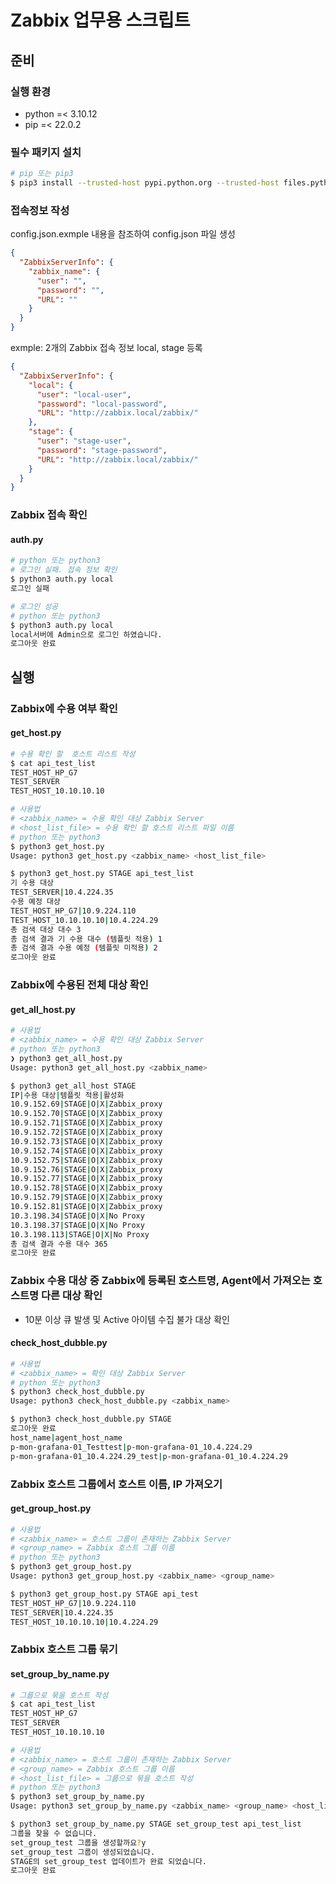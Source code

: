 # Zabbix 업무용 스크립트

## 준비

### 실행 환경 
* python =< 3.10.12
* pip =<  22.0.2

### 필수 패키지 설치
```bash
# pip 또는 pip3
$ pip3 install --trusted-host pypi.python.org --trusted-host files.pythonhosted.org --trusted-host pypi.org -r requirements.txt
```

### 접속정보 작성
config.json.exmple 내용을 참조하여 config.json 파일 생성

```json
{
  "ZabbixServerInfo": {
    "zabbix_name": {
      "user": "",
      "password": "",
      "URL": ""
    }
  }
}
```
exmple: 2개의 Zabbix 접속 정보 local, stage 등록
```json
{
  "ZabbixServerInfo": {
    "local": {
      "user": "local-user",
      "password": "local-password",
      "URL": "http://zabbix.local/zabbix/"
    },
    "stage": {
      "user": "stage-user",
      "password": "stage-password",
      "URL": "http://zabbix.local/zabbix/"
    }
  }
}
```
### Zabbix 접속 확인
#### auth.py

```bash
# python 또는 python3
# 로그인 실패. 접속 정보 확인
$ python3 auth.py local
로그인 실패

# 로그인 성공
# python 또는 python3
$ python3 auth.py local
local서버에 Admin으로 로그인 하였습니다.
로그아웃 완료
```
## 실행

### Zabbix에 수용 여부 확인
#### get_host.py
```bash
# 수용 확인 할  호스트 리스트 작성
$ cat api_test_list
TEST_HOST_HP_G7
TEST_SERVER
TEST_HOST_10.10.10.10

# 사용법
# <zabbix_name> = 수용 확인 대상 Zabbix Server
# <host_list_file> = 수용 확인 할 호스트 리스트 파일 이름
# python 또는 python3
$ python3 get_host.py
Usage: python3 get_host.py <zabbix_name> <host_list_file>

$ python3 get_host.py STAGE api_test_list
기 수용 대상
TEST_SERVER|10.4.224.35
수용 예정 대상
TEST_HOST_HP_G7|10.9.224.110
TEST_HOST_10.10.10.10|10.4.224.29
총 검색 대상 대수 3
총 검색 결과 기 수용 대수 (템플릿 적용) 1
총 검색 결과 수용 예정 (템플릿 미적용) 2
로그아웃 완료
```
### Zabbix에 수용된 전체 대상 확인
#### get_all_host.py
```bash
# 사용법
# <zabbix_name> = 수용 확인 대상 Zabbix Server
# python 또는 python3
❯ python3 get_all_host.py
Usage: python3 get_all_host.py <zabbix_name>

$ python3 get_all_host STAGE
IP|수용 대상|템플릿 적용|활성화
10.9.152.69|STAGE|O|X|Zabbix_proxy
10.9.152.70|STAGE|O|X|Zabbix_proxy
10.9.152.71|STAGE|O|X|Zabbix_proxy
10.9.152.72|STAGE|O|X|Zabbix_proxy
10.9.152.73|STAGE|O|X|Zabbix_proxy
10.9.152.74|STAGE|O|X|Zabbix_proxy
10.9.152.75|STAGE|O|X|Zabbix_proxy
10.9.152.76|STAGE|O|X|Zabbix_proxy
10.9.152.77|STAGE|O|X|Zabbix_proxy
10.9.152.78|STAGE|O|X|Zabbix_proxy
10.9.152.79|STAGE|O|X|Zabbix_proxy
10.9.152.81|STAGE|O|X|Zabbix_proxy
10.3.198.34|STAGE|O|X|No Proxy
10.3.198.37|STAGE|O|X|No Proxy
10.3.198.113|STAGE|O|X|No Proxy
총 검색 결과 수용 대수 365
로그아웃 완료
```
### Zabbix 수용 대상 중 Zabbix에 등록된 호스트명, Agent에서 가져오는 호스트명 다른 대상 확인
* 10분 이상 큐 발생 및 Active 아이템 수집 불가 대상 확인

#### check_host_dubble.py

```bash
# 사용법
# <zabbix_name> = 확인 대상 Zabbix Server
# python 또는 python3
$ python3 check_host_dubble.py
Usage: python3 check_host_dubble.py <zabbix_name>

$ python3 check_host_dubble.py STAGE
로그아웃 완료
host_name|agent_host_name
p-mon-grafana-01_Testtest|p-mon-grafana-01_10.4.224.29
p-mon-grafana-01_10.4.224.29_test|p-mon-grafana-01_10.4.224.29

```
### Zabbix 호스트 그룹에서 호스트 이름, IP 가져오기
#### get_group_host.py
```bash
# 사용법
# <zabbix_name> = 호스트 그룹이 존재하는 Zabbix Server
# <group_name> = Zabbix 호스트 그룹 이름
# python 또는 python3
$ python3 get_group_host.py
Usage: python3 get_group_host.py <zabbix_name> <group_name>

$ python3 get_group_host.py STAGE api_test
TEST_HOST_HP_G7|10.9.224.110
TEST_SERVER|10.4.224.35
TEST_HOST_10.10.10.10|10.4.224.29
```

### Zabbix 호스트 그룹 묶기
#### set_group_by_name.py
```bash
# 그룹으로 묶을 호스트 작성
$ cat api_test_list
TEST_HOST_HP_G7
TEST_SERVER
TEST_HOST_10.10.10.10

# 사용법
# <zabbix_name> = 호스트 그룹이 존재하는 Zabbix Server
# <group_name> = Zabbix 호스트 그룹 이름
# <host_list_file> = 그룹으로 묶을 호스트 작성
# python 또는 python3
$ python3 set_group_by_name.py
Usage: python3 set_group_by_name.py <zabbix_name> <group_name> <host_list_file>

$ python3 set_group_by_name.py STAGE set_group_test api_test_list
그룹을 찾을 수 없습니다.
set_group_test 그룹을 생성할까요?y
set_group_test 그룹이 생성되었습니다.
STAGE의 set_group_test 업데이트가 완료 되었습니다.
로그아웃 완료
```

